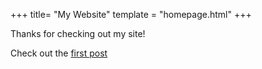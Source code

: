 +++
title= "My Website"
template = "homepage.html"
+++

Thanks for checking out my site!

Check out the [first post](./posts/post) <!-- and the [example pages](./tags/example/). --> 
